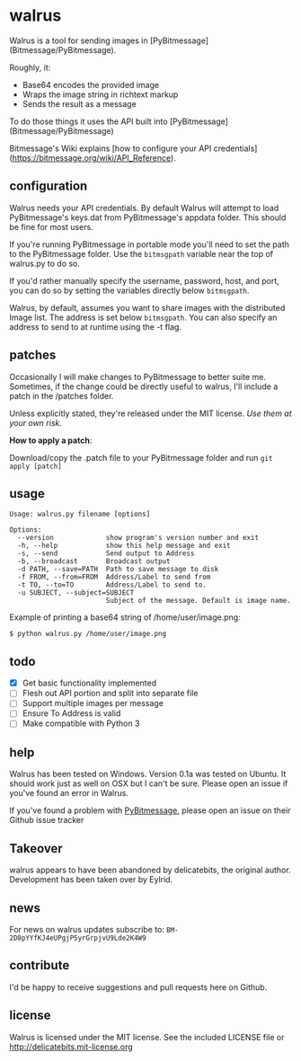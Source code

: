 walrus
======

Walrus is a tool for sending images in [PyBitmessage]
(Bitmessage/PyBitmessage).

Roughly, it:
* Base64 encodes the provided image
* Wraps the image string in richtext markup
* Sends the result as a message

To do those things it uses the API built into [PyBitmessage]
(Bitmessage/PyBitmessage)

Bitmessage's Wiki explains [how to configure your API credentials]
(https://bitmessage.org/wiki/API_Reference).

configuration
-------------

Walrus needs your API credentials. By default Walrus will attempt to load
PyBitmessage's keys.dat from PyBitmessage's appdata folder. This should be
fine for most users.

If you're running PyBitmessage in portable mode you'll need to set the path to
the PyBitmessage folder. Use the `bitmsgpath` variable near the top of
walrus.py to do so.

If you'd rather manually specify the username, password, host, and port, you
can do so by setting the variables directly below `bitmsgpath`.

Walrus, by default, assumes you want to share images with the distributed
Image list. The address is set below `bitmsgpath`. You can also specify an
address to send to at runtime using the -t flag.

patches
-------

Occasionally I will make changes to PyBitmessage to better suite me.
Sometimes, if the change could be directly useful to walrus, I'll include a
patch in the /patches folder.

Unless explicitly stated, they're released under the MIT license. *Use them at
your own risk.*

**How to apply a patch**:

Download/copy the .patch file to your PyBitmessage folder and run `git apply
[patch]`

usage
-----

```
Usage: walrus.py filename [options]

Options:
  --version             show program's version number and exit
  -h, --help            show this help message and exit
  -s, --send            Send output to Address
  -b, --broadcast       Broadcast output
  -d PATH, --save=PATH  Path to save message to disk
  -f FROM, --from=FROM  Address/Label to send from
  -t TO, --to=TO        Address/Label to send to.
  -u SUBJECT, --subject=SUBJECT
                        Subject of the message. Default is image name.
```

Example of printing a base64 string of /home/user/image.png:

`$ python walrus.py /home/user/image.png`

todo
----

- [x] Get basic functionality implemented
- [ ] Flesh out API portion and split into separate file
- [ ] Support multiple images per message
- [ ] Ensure To Address is valid
- [ ] Make compatible with Python 3

help
----

Walrus has been tested on Windows. Version 0.1a was tested on Ubuntu. It
should work just as well on OSX but I can't be sure. Please open an issue if
you've found an error in Walrus.

If you've found a problem with [PyBitmessage](Bitmessage/PyBitmessage), please
open an issue on their Github issue tracker

Takeover
--------

walrus appears to have been abandoned by delicatebits, the original author.
Development has been taken over by Eylrid.

news
----

For news on walrus updates subscribe to:
`BM-2D8pYYfKJ4eUPgjP5yrGrpjvU9Lde2K4W9`

contribute
----------

I'd be happy to receive suggestions and pull requests here on Github.

license
-------

Walrus is licensed under the MIT license. See the included LICENSE file or
http://delicatebits.mit-license.org
